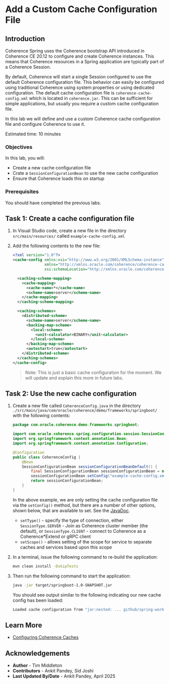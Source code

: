 # Add a Custom Cache Configuration File

## Introduction
                     
Coherence Spring uses the Coherence bootstrap API introduced in Coherence CE 20.12 to configure and create Coherence instances. 
This means that Coherence resources in a Spring application are typically part of a Coherence Session.

By default, Coherence will start a single Session configured to use the default Coherence configuration file. 
This behavior can easily be configured using traditional Coherence using system properties or using dedicated configuration.
The default cache configuration file is `coherence-cache-config.xml` which is located in `coherence.jar`. 
This can be sufficient for simple applications, but usually you require a custom cache configuration file.

In this lab we will define and use a custom Coherence cache configuration file and configure Coherence to use it.

Estimated time: 10 minutes

### Objectives

In this lab, you will:

* Create a new cache configuration file
* Crate a `SessionConfigurationBean` to use the new cache configuration 
* Ensure that Coherence loads this on startup

### Prerequisites
     
You should have completed the previous labs.

## Task 1: Create a cache configuration file

1. In Visual Studio code, create a new file in the directory `src/main/resources/` called `example-cache-config.xml`

2. Add the following contents to the new file:
   
      ```xml
      <?xml version="1.0"?>
      <cache-config xmlns:xsi="http://www.w3.org/2001/XMLSchema-instance"
                    xmlns="http://xmlns.oracle.com/coherence/coherence-cache-config"
                    xsi:schemaLocation="http://xmlns.oracle.com/coherence/coherence-cache-config coherence-cache-config.xsd">

        <caching-scheme-mapping>
          <cache-mapping>
            <cache-name>*</cache-name>
            <scheme-name>server</scheme-name>
          </cache-mapping>
        </caching-scheme-mapping>

        <caching-schemes>
          <distributed-scheme>
            <scheme-name>server</scheme-name>
            <backing-map-scheme>
              <local-scheme>
                <unit-calculator>BINARY</unit-calculator>
              </local-scheme>
            </backing-map-scheme>
            <autostart>true</autostart>
          </distributed-scheme>
        </caching-schemes>
      </cache-config>
      ```

   > Note: This is just a basic cache configuration for the moment. We will update and explain this more in future labs.

## Task 2: Use the new cache configuration

1. Create a new file called `CoherenceConfig.java` in the directory `./src/main/java/com/oracle/coherence/demo/frameworks/springboot/` with the following contents:

      ```java
      package com.oracle.coherence.demo.frameworks.springboot;

      import com.oracle.coherence.spring.configuration.session.SessionConfigurationBean;
      import org.springframework.context.annotation.Bean;
      import org.springframework.context.annotation.Configuration;

      @Configuration
      public class CoherenceConfig {
          @Bean
          SessionConfigurationBean sessionConfigurationBeanDefault() {
              final SessionConfigurationBean sessionConfigurationBean = new SessionConfigurationBean();
              sessionConfigurationBean.setConfig("example-cache-config.xml");
              return sessionConfigurationBean;
          }
      }
      ``` 
   
      In the above example, we are only setting the cache configuration file via the `setConfig()` method, but there are 
      a number of other options, shown below, that are available to set. See the [JavaDoc](https://spring.coherence.community/4.3.0/refdocs/api/com/oracle/coherence/spring/configuration/session/SessionConfigurationBean.html).

      * `setType()` - specify the type of connection, either `SessionType.SERVER` - Join as Coherence cluster member (the default), or `SessionType.CLIENT` - connect to Coherence as a Coherence*Extend or gRPC client
      * `setScope()` - allows setting of the scope for service to separate caches and services based upon this scope

2. In a terminal, issue the following command to re-build the application:

      ```bash
      mvn clean install -DskipTests
      ```

3. Then run the following command to start the application:

      ```bash
      java -jar target/springboot-1.0-SNAPSHOT.jar
      ```   
   
      You should see output similar to the following indicating our new cache config has been loaded:

      ```bash
      Loaded cache configuration from "jar:nested: ... github/spring-workshop/target/springboot-1.0-SNAPSHOT.jar/!BOOT-INF/classes/!/example-cache-config.xml"
      ```

## Learn More
   
* [Configuring Coherence Caches](https://docs.oracle.com/en/middleware/fusion-middleware/coherence/14.1.2/develop-applications/configuring-caches.html#GUID-2EF76F2B-ABF2-43AC-BF47-A600564465A2)

## Acknowledgements

* **Author** - Tim Middleton
* **Contributors** - Ankit Pandey, Sid Joshi
* **Last Updated By/Date** - Ankit Pandey, April 2025